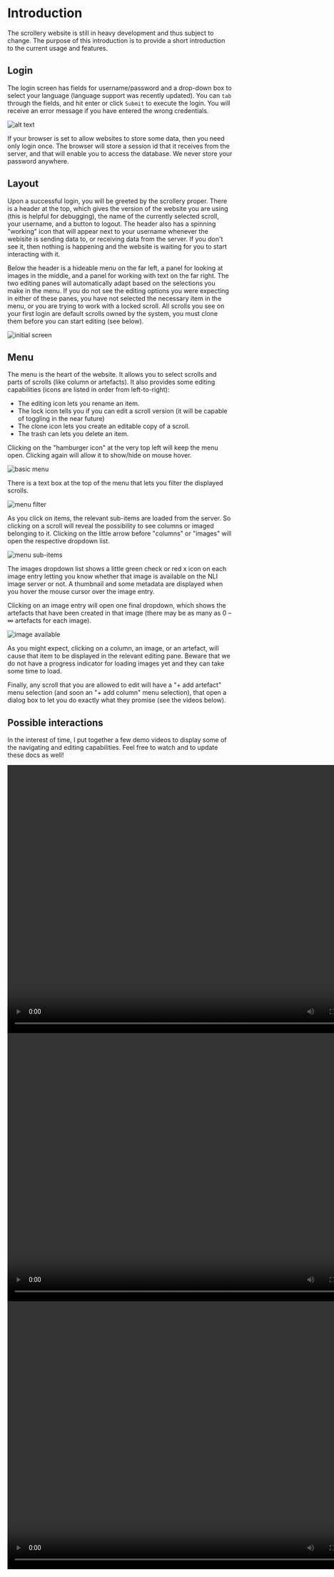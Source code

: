 

# Introduction

The scrollery website is still in heavy development and thus subject to change.  The purpose of this introduction is to provide a short introduction to the current usage and features.

## Login

The login screen has fields for username/password and a drop-down box to select your language (language support was recently updated).  You can `tab` through the fields, and hit enter or click `Submit` to execute the login.  You will receive an error message if you have entered the wrong credentials.  

![alt text](media/Login-screen.png "Login screen")

If your browser is set to allow websites to store some data, then you need only login once.  The browser will store a session id that it receives from the server, and that will enable you to access the database.  We never store your password anywhere.

## Layout

Upon a successful login, you will be greeted by the scrollery proper.  There is a header at the top, which gives the version of the website you are using (this is helpful for debugging), the name of the currently selected scroll, your username, and a button to logout.  The header also has a spinning "working" icon that will appear next to your username whenever the webisite is sending data to, or receiving data from the server.  If you don't see it, then nothing is happening and the website is waiting for you to start interacting with it.

Below the header is a hideable menu on the far left, a panel for looking at images in the middle, and a panel for working with text on the far right.  The two editing panes will automatically adapt based on the selections you make in the menu.  If you do not see the editing options you were expecting in either of these panes, you have not selected the necessary item in the menu, or you are trying to work with a locked scroll.  All scrolls you see on your first login are default scrolls owned by the system, you must clone them before you can start editing (see below).

![initial screen](media/Initial-screen.png "Initial screen")

## Menu

The menu is the heart of the website.  It allows you to select scrolls and parts of scrolls (like column or artefacts).  It also provides some editing capabilities (icons are listed in order from left-to-right):

* The editing icon lets you rename an item.
* The lock icon tells you if you can edit a scroll version (it will be capable of toggling in the near future)
* The clone icon lets you create an editable copy of a scroll.
* The trash can lets you delete an item.
  
Clicking on the "hamburger icon" at the very top left will keep the menu open.  Clicking again will allow it to show/hide on mouse hover.

![basic menu](media/Basic-menu.png "Basic menu")

There is a text box at the top of the menu that lets you filter the displayed scrolls.

![menu filter](media/Menu-filter.png "Menu filter")

As you click on items, the relevant sub-items are loaded from the server.  So clicking on a scroll will reveal the possibility to see columns or imaged belonging to it.  Clicking on the little arrow before "columns" or "images" will open the respective dropdown list.

![menu sub-items](media/Menu-subitems.png "Menu sub-items")

The images dropdown list shows a little green check or red x icon on each image entry letting you know whether that image is available on the NLI image server or not.  A thumbnail and some metadata are displayed when you hover the mouse cursor over the image entry.

Clicking on an image entry will open one final dropdown, which shows the artefacts that have been created in that image (there may be as many as 0 – ∞ artefacts for each image).

![image available](media/Image-available.png "Image available")

As you might expect, clicking on a column, an image, or an artefact, will cause that item to be displayed in the relevant editing pane.  Beware that we do not have a progress indicator for loading images yet and they can take some time to load.

Finally, any scroll that you are allowed to edit will have a "+ add artefact" menu selection (and soon an "+ add column" menu selection), that open a dialog box to let you do exactly what they promise (see the videos below).

## Possible interactions

In the interest of time, I put together a few demo videos to display some of the navigating and editing capabilities.  Feel free to watch and to update these docs as well!

<video width="800" height="600" controls>
  <source src="media/Scrollery-Editing-2.mp4" type="video/mp4">
Cannot play video in browser, <a href="media/Scrollery-Editing-2.mp4">click here to download</a>.
</video>
<br/>
<video width="800" height="600" controls>
  <source src="media/Scrollery-Editing-3.mp4" type="video/mp4">
Cannot play video in browser, <a href="media/Scrollery-Editing-3.mp4">click here to download</a>.
</video>
<br/>
<video width="800" height="600" controls>
  <source src="media/Scrollery-Editing.mp4" type="video/mp4">
Cannot play video in browser, <a href="media/Scrollery-Editing.mp4">click here to download</a>.
</video>